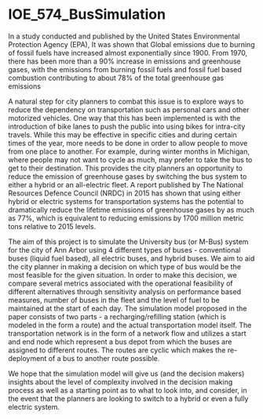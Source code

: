 # IOE_574_BusSimulation
In a study conducted and published by the United States Environmental Protection
Agency (EPA), It was shown that Global emissions due to burning of fossil fuels have increased
almost exponentially since 1900. From 1970, there has been more than a 90% increase in
emissions and greenhouse gases, with the emissions from burning fossil fuels and fossil fuel
based combustion contributing to about 78% of the total greenhouse gas emissions

A natural step for city planners to combat this issue is to explore ways to reduce the
dependency on transportation such as personal cars and other motorized vehicles. One way
that this has been implemented is with the introduction of bike lanes to push the public into
using bikes for intra-city travels. While this may be effective in specific cities and during certain
times of the year, more needs to be done in order to allow people to move from one place to
another. For example, during winter months in Michigan, where people may not want to cycle as
much, may prefer to take the bus to get to their destination. This provides the city planners an
opportunity to reduce the emission of greenhouse gases by switching the bus system to either a
hybrid or an all-electric fleet. A report published by The National Resources Defence Council
(NRDC) in 2015 has shown that using either hybrid or electric systems for transportation
systems has the potential to dramatically reduce the lifetime emissions of greenhouse gases by
as much as 77%, which is equivalent to reducing emissions by 1700 million metric tons relative
to 2015 levels.

The aim of this project is to simulate the University bus (or M-Bus) system for the city of
Ann Arbor using 4 different types of buses - conventional buses (liquid fuel based), all electric
buses, and hybrid buses. We aim to aid the city planner in making a decision on which type of
bus would be the most feasible for the given situation. In order to make this decision, we
compare several metrics associated with the operational feasibility of different alternatives
through sensitivity analysis on performance based measures, number of buses in the fleet and
the level of fuel to be maintained at the start of each day. The simulation model proposed in the
paper consists of two parts - a recharging/refilling station (which is modeled in the form a route)
and the actual transportation model itself. The transportation network is in the form of a network
flow and utilizes a start and end node which represent a bus depot from which the buses are
assigned to different routes. The routes are cyclic which makes the re-deployment of a bus to
another route possible.

We hope that the simulation model will give us (and the decision makers) insights about
the level of complexity involved in the decision making process as well as a starting point as to
what to look into, and consider, in the event that the planners are looking to switch to a hybrid or
even a fully electric system.
